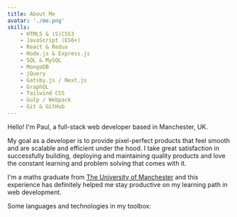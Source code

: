 ```yaml
---
title: About Me
avatar: './me.png'
skills:
    - HTML5 & (S)CSS3
    - JavaScript (ES6+)
    - React & Redux
    - Node.js & Express.js
    - SQL & MySQL
    - MongoDB
    - jQuery
    - Gatsby.js / Next.js
    - GraphQL
    - Tailwind CSS
    - Gulp / Webpack
    - Git & GitHub
---
```


Hello! I'm Paul, a full-stack web developer based in Manchester, UK.

My goal as a developer is to provide pixel-perfect products that feel smooth and are scalable and efficient under the hood. I take great satisfaction in successfully building, deploying and maintaining quality products and love the constant learning and problem solving that comes with it.

I'm a maths graduate from [The University of Manchester](https://www.manchester.ac.uk/) and this experience has definitely helped me stay productive on my learning path in web development.

Some languages and technologies in my toolbox:
